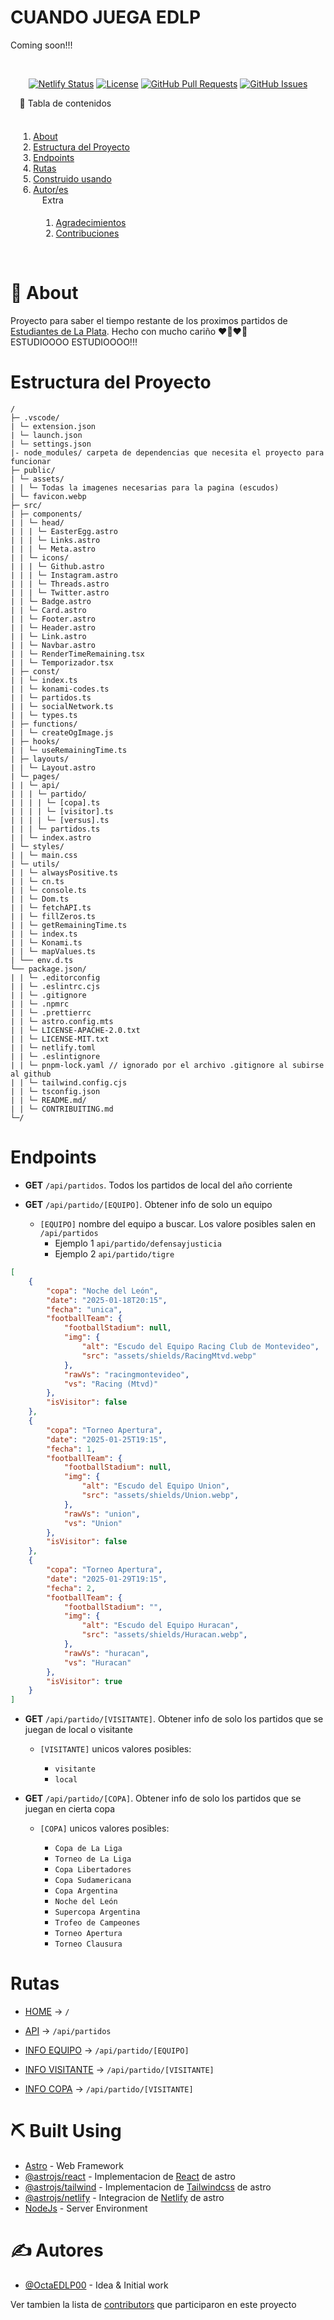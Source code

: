 # CUANDO JUEGA EDLP

<!--
## Previzualizacion

<div align=center>
  <img width=300 height=200 src="./Desktop - DarkMode.jpg"
    alt="Previsualizacion del Dark Mode de la pagina"
  />
  <img width=300 height=200 src="./Desktop - LightMode.jpg"
    alt="Previsualizacion del Light Mode de la pagina"
  />
</div>
-->

Coming soon!!!

<br>

<div align="center">

[![Netlify Status](https://api.netlify.com/api/v1/badges/818d8c25-ecf0-4ab1-945e-0495ab7d083d/deploy-status)](https://app.netlify.com/sites/cuando-juega-edlp/deploys)
[![License](https://img.shields.io/badge/license-MIT-blue.svg)](/LICENSE)
[![GitHub Pull Requests](https://img.shields.io/github/issues-pr/OctaEDLP00/cuando-juega-edlp.svg)](https://github.com/OctaEDLP00/The-Documentation-Compendium/pulls)
[![GitHub Issues](https://img.shields.io/github/issues/OctaEDLP00/cuando-juega-edlp.svg)](https://github.com/kylelobo/The-Documentation-Compendium/issues)

</div>


<fieldset style="border: none;">
  <legend>📝 Tabla de contenidos</legend>
	<br>
  <ol style="text-decoration: none;">
    <li>
      <a href='#about'>About</a>
    </li>
    <li>
      <a href='#project_structure'>Estructura del Proyecto</a>
    </li>
    <li>
      <a href='#endpoints'>Endpoints</a>
    </li>
    <li>
      <a href='#routes'>Rutas</a>
    </li>
    <li>
      <a href='#built_using'>Construido usando</a>
    </li>
    <li>
      <a href='#authors'>Autor/es</a>
    </li>
    <fieldset style="border: none;">
      <legend>Extra</legend>
      <ol style="text-decoration: none;" type=1>
        <li>
          <a href='#acknowledgement'>Agradecimientos</a>
        </li>
        <li>
          <a href='./CONTRIBUITING.md'>Contribuciones</a>
        </li>
      </ol>
    </fieldset>
  </ol>
</fieldset>

# 🧐 About <a id="about"></a>

Proyecto para saber el tiempo restante de los  proximos partidos de <br> [Estudiantes de La Plata](https://estudiantesdelaplata.com/). Hecho con mucho cariño ❤️🤍❤️🦁 <br>
ESTUDIOOOO ESTUDIOOOO!!!

# Estructura del Proyecto <a id="project_structure"></a>

```
/
├─ .vscode/
| └─ extension.json
| └─ launch.json
| └─ settings.json
|- node_modules/ carpeta de dependencias que necesita el proyecto para funcionar
├─ public/
| └─ assets/
| | └─ Todas la imagenes necesarias para la pagina (escudos)
| └─ favicon.webp
├─ src/
| ├─ components/
| | └─ head/
| | | └─ EasterEgg.astro
| | | └─ Links.astro
| | | └─ Meta.astro
| | └─ icons/
| | | └─ Github.astro
| | | └─ Instagram.astro
| | | └─ Threads.astro
| | | └─ Twitter.astro
| | └─ Badge.astro
| | └─ Card.astro
| | └─ Footer.astro
| | └─ Header.astro
| | └─ Link.astro
| | └─ Navbar.astro
| | └─ RenderTimeRemaining.tsx
| | └─ Temporizador.tsx
| ├─ const/
| | └─ index.ts
| | └─ konami-codes.ts
| | └─ partidos.ts
| | └─ socialNetwork.ts
| | └─ types.ts
| ├─ functions/
| | └─ createOgImage.js
| ├─ hooks/
| | └─ useRemainingTime.ts
| ├─ layouts/
| | └─ Layout.astro
| └─ pages/
| | └─ api/
| | | └─ partido/
| | | | └─ [copa].ts
| | | | └─ [visitor].ts
| | | | └─ [versus].ts
| | | └─ partidos.ts
| | └─ index.astro
| └─ styles/
| | └─ main.css
| └─ utils/
| | └─ alwaysPositive.ts
| | └─ cn.ts
| | └─ console.ts
| | └─ Dom.ts
| | └─ fetchAPI.ts
| | └─ fillZeros.ts
| | └─ getRemainingTime.ts
| | └─ index.ts
| | └─ Konami.ts
| | └─ mapValues.ts
| └── env.d.ts
└── package.json/
| | └─ .editorconfig
| | └─ .eslintrc.cjs
| | └─ .gitignore
| | └─ .npmrc
| | └─ .prettierrc
| | └─ astro.config.mts
| | └─ LICENSE-APACHE-2.0.txt
| | └─ LICENSE-MIT.txt
| | └─ netlify.toml
| | └─ .eslintignore
| | └─ pnpm-lock.yaml // ignorado por el archivo .gitignore al subirse al github
| | └─ tailwind.config.cjs
| | └─ tsconfig.json
| | └─ README.md/
| | └─ CONTRIBUITING.md
└─/
```

# Endpoints <a id="endpoints"></a>

- **GET** `/api/partidos`. Todos los partidos de local del año corriente

- **GET** `/api/partido/[EQUIPO]`. Obtener info de solo un equipo
  * `[EQUIPO]` nombre del equipo a buscar. Los valore posibles salen en `/api/partidos`
  	* Ejemplo 1 `api/partido/defensayjusticia`
    * Ejemplo 2 `api/partido/tigre`

```json
[
	{
		"copa": "Noche del León",
		"date": "2025-01-18T20:15",
		"fecha": "unica",
		"footballTeam": {
			"footballStadium": null,
			"img": {
				"alt": "Escudo del Equipo Racing Club de Montevideo",
				"src": "assets/shields/RacingMtvd.webp"
			},
			"rawVs": "racingmontevideo",
			"vs": "Racing (Mtvd)"
		},
		"isVisitor": false
	},
	{
		"copa": "Torneo Apertura",
		"date": "2025-01-25T19:15",
		"fecha": 1,
		"footballTeam": {
			"footballStadium": null,
			"img": {
				"alt": "Escudo del Equipo Union",
				"src": "assets/shields/Union.webp",
			},
			"rawVs": "union",
			"vs": "Union"
		},
		"isVisitor": false
	},
	{
		"copa": "Torneo Apertura",
		"date": "2025-01-29T19:15",
		"fecha": 2,
		"footballTeam": {
			"footballStadium": "",
			"img": {
				"alt": "Escudo del Equipo Huracan",
				"src": "assets/shields/Huracan.webp",
			},
			"rawVs": "huracan",
			"vs": "Huracan"
		},
		"isVisitor": true
	}
]
```

- **GET** `/api/partido/[VISITANTE]`. Obtener info de solo los partidos que se juegan de local o visitante
  * `[VISITANTE]` unicos valores posibles:

  	* `visitante`
  	* `local`

- **GET** `/api/partido/[COPA]`. Obtener info de solo los partidos que se juegan en cierta copa
  * `[COPA]` unicos valores posibles:

  	* `Copa de La Liga`
  	* `Torneo de La Liga`
  	* `Copa Libertadores`
  	* `Copa Sudamericana`
  	* `Copa Argentina`
  	* `Noche del León`
  	* `Supercopa Argentina`
  	* `Trofeo de Campeones`
  	* `Torneo Apertura`
  	* `Torneo Clausura`

# Rutas <a id="routes"></a>

- [HOME](https://cuando-juega-edlp.netlify.app) -> `/`

- [API]((https://cuando-juega-edlp.netlify.app/api/partidos)) -> `/api/partidos`

- [INFO EQUIPO](https://cuando-juega-edlp.netlify.app/api/partido/[EQUIPO]) -> `/api/partido/[EQUIPO]`

- [INFO VISITANTE](https://cuando-juega-edlp.netlify.app/api/partido/[VISITANTE]) -> `/api/partido/[VISITANTE]`

- [INFO COPA](https://cuando-juega-edlp.netlify.app/api/partido/[COPA]) -> `/api/partido/[VISITANTE]`


# ⛏️ Built Using <a id="built_using"></a>

- [Astro](https://astro.build/) - Web Framework
- [@astrojs/react](https://docs.astro.build/integrations/react/) - Implementacion de [React](https://react.dev) de astro
- [@astrojs/tailwind](https://docs.astro.build/integrations/tailwind/) - Implementacion de [Tailwindcss](https://tailwindcss.com) de astro
- [@astrojs/netlify](https://docs.astro.build/integrations/netlify/) - Integracion de [Netlify](https://netlify.com) de astro
- [NodeJs](https://nodejs.org/en/) - Server Environment

# ✍️ Autores <a id="authors"></a>

- [@OctaEDLP00](https://github.com/OctaEDLP00) - Idea & Initial work

Ver tambien la lista de [contributors](https://github.com/OctaEDLP00/cuando-juega-edlp/contributors) que participaron en este proyecto

<!--
# 🎉 Agradecimientos <a id="acknowledgement"></a>

- Hat tip to anyone whose code was used
- Inspiration
- References:
 - [Estudiantes de la Plata](https://estudiantesdelaplata.com/) -->
